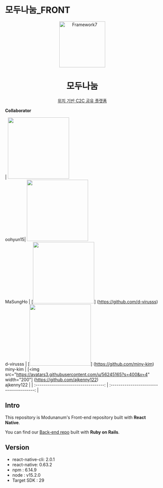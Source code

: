 # 모두나눔_FRONT

<p align="center"><a href="https://www.applepink.ml" target="_blank" rel="noopener noreferrer"><img width="150" src="https://www.applepink.ml/image/default.png" alt="Framework7"></a></p>

<h1 align="center">모두나눔</h1>

<p align="center">
  <a href="https://www.applepink.ml" target="_blank">위치 기반 C2C 공유 플랫폼</a>
</p>


**Collaborator**

| [<img src="https://avatars2.githubusercontent.com/u/52606560?s=400&u=2a492fa6991fe8fe79db9e5bc6442131ab4d5259&v=4" width="200">](https://github.com/oohyun15) <br> oohyun15| [<img src="https://avatars2.githubusercontent.com/u/52434222?s=400&v=4" width="200">](https://github.com/MaSungHo) <br> MaSungHo | 
[<img src="https://avatars3.githubusercontent.com/u/55905801?s=400&v=4" width="200">]
(https://github.com/d-virusss) <br> d-virusss |
[<img src="https://avatars1.githubusercontent.com/u/55075628?s=400&v=4" width="200">]
(https://github.com/miny-kim) <br> miny-kim |
[<img src="https://avatars3.githubusercontent.com/u/56245165?s=400&v=4" width="200"]
(https://github.com/ajkenny122) <br> ajkenny122 |
| :-----------------------------------: | :---------------------------------------: |

## Intro
This repository is Modunanum's Front-end repository built with **React Native**.
  
You can find our [Back-end repo](https://github.com/oohyun15/applePink-backend) built with **Ruby on Rails**.

## Version
* react-native-cli: 2.0.1
* react-native: 0.63.2
* npm : 6.14.9
* node : v15.2.0
* Target SDK : 29

